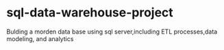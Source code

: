 # sql-data-warehouse-project
Bulding a morden data base using sql server,including ETL processes,data modeling, and analytics
